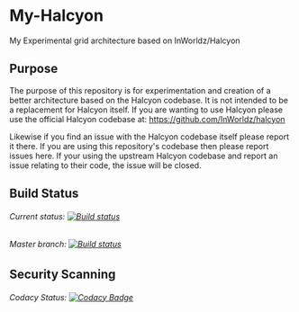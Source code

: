 # My-Halcyon
My Experimental grid architecture based on InWorldz/Halcyon

## Purpose

The purpose of this repository is for experimentation and creation of a better architecture based on the Halcyon codebase.  It is not intended to be a replacement for Halcyon
itself.  If you are wanting to use Halcyon please use the official Halcyon codebase at: https://github.com/InWorldz/halcyon

Likewise if you find an issue with the Halcyon codebase itself please report it there.  If you are using this repository's codebase then please report issues here.  If your using the upstream
Halcyon codebase and report an issue relating to their code, the issue will be closed.

## Build Status
###### Current status: [![Build status](https://ci.appveyor.com/api/projects/status/wwse7uifn3dje44f?svg=true)](https://ci.appveyor.com/project/emperorstarfinder/my-halcyon) 
###### Master branch: [![Build status](https://ci.appveyor.com/api/projects/status/wwse7uifn3dje44f/branch/master?svg=true)](https://ci.appveyor.com/project/emperorstarfinder/my-halcyon/branch/master)

## Security Scanning
###### Codacy Status: [![Codacy Badge](https://api.codacy.com/project/badge/Grade/7af231ecd2f440bead1f2f800a1f43c6)](https://www.codacy.com/app/emperorstarfinder/My-Halcyon?utm_source=github.com&amp;utm_medium=referral&amp;utm_content=emperorstarfinder/My-Halcyon&amp;utm_campaign=Badge_Grade)